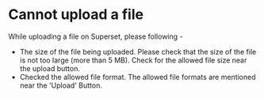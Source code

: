 # Cannot upload a file

While uploading a file on Superset, please following - 

* The size of the file being uploaded. Please check that the size of the file is not too large \(more than 5 MB\). Check for the allowed file size near the upload button.
* Checked the allowed file format. The allowed file formats are mentioned near the 'Upload' Button.



